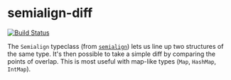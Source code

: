 # semialign-diff

[![Build Status](https://travis-ci.org/qfpl/semialign-diff.svg?branch=master)](https://travis-ci.org/qfpl/semialign-diff)

The `Semialign` typeclass (from
[`semialign`](https://hackage.haskell.org/package/semialign)) lets us
line up two structures of the same type. It's then possible to take a
simple diff by comparing the points of overlap. This is most useful
with map-like types (`Map`, `HashMap`, `IntMap`).
